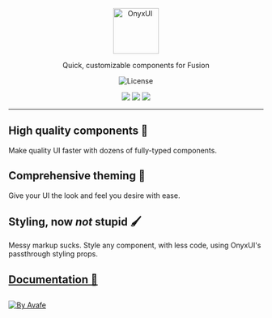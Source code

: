 <p align="center">
  <a href="https://suite.loneka.com/OnyxUI">
    <picture>
      <source media="(prefers-color-scheme: dark)" srcset="/gh-assets/logo.svg"></source>
      <source media="(prefers-color-scheme: light)" srcset="/gh-assets/logo.svg"></source>
      <img alt="OnyxUI" src="/gh-assets/logo.svg" height="90"></img>
    </picture>
  </a>
</p>

<p align="center">
  Quick, customizable components for Fusion
</p>

<p align="center">
  <img title="MIT licensed" alt="License" src="https://img.shields.io/github/license/ImAvafe/OnyxUI"></img>
</p>

<p align="center">
  <a href="https://avafe.me/bsky"><img src="https://img.shields.io/badge/Bluesky-0285FF?logo=bluesky&logoColor=fff&style=for-the-badge" /></a>
  <a href="https://avafe.me/x"><img src="https://img.shields.io/badge/X-000000?style=for-the-badge&logo=x&logoColor=white" /></a>
  <a href="https://avafe.me/discord"><img src="https://img.shields.io/badge/Discord-5865F2?style=for-the-badge&logo=discord&logoColor=white"></img></a>
</p>

---

## High quality components 🧩

Make quality UI faster with dozens of fully-typed components.

##  Comprehensive theming 🎨

Give your UI the look and feel you desire with ease.

## Styling, now *not* stupid 🖌️

Messy markup sucks. Style any component, with less code, using OnyxUI's passthrough styling props.

## [Documentation 📄](https://suite.loneka.com/OnyxUI/)

##

[![By Avafe](/gh-assets/watermark.svg)](https://avafe.me)
